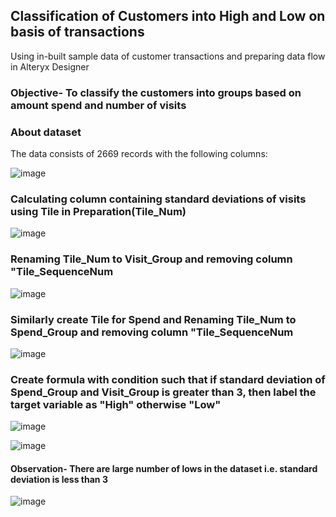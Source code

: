 ## Classification of Customers into High and Low on basis of transactions
Using in-built sample data of customer transactions and preparing data flow in Alteryx Designer

### Objective- To classify the customers into groups based on amount spend and number of visits

### About dataset

The data consists of 2669 records with the following columns:

![image](https://user-images.githubusercontent.com/80466173/113136312-db50cd00-9240-11eb-88b0-220af3770762.png)


### Calculating column containing standard deviations of visits using Tile in Preparation(Tile_Num)

![image](https://user-images.githubusercontent.com/80466173/113137126-bdd03300-9241-11eb-985d-376c62ebb3e1.png)


### Renaming Tile_Num to Visit_Group and removing column "Tile_SequenceNum

![image](https://user-images.githubusercontent.com/80466173/113137460-33d49a00-9242-11eb-8322-367afff2d0b8.png)

### Similarly create Tile for Spend and Renaming Tile_Num to Spend_Group and removing column "Tile_SequenceNum

![image](https://user-images.githubusercontent.com/80466173/113137912-c5dca280-9242-11eb-994c-41d95d0c8991.png)

### Create formula with condition such that if standard deviation of Spend_Group and Visit_Group is greater than 3, then label the target variable as "High" otherwise "Low"

![image](https://user-images.githubusercontent.com/80466173/113144818-50c19b00-924b-11eb-9cdc-f1dcbf2e47e2.png)


![image](https://user-images.githubusercontent.com/80466173/113144866-60d97a80-924b-11eb-8984-c8b8f8e442e4.png)


#### Observation- There are large number of lows in the dataset i.e. standard deviation is less than 3

![image](https://user-images.githubusercontent.com/80466173/113145201-c9285c00-924b-11eb-9ac8-1357ff7c76ad.png)
